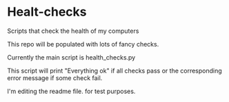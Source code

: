 # Healt-checks
Scripts that check the health of my computers

This repo will be populated with lots of fancy checks.

Currently the main script is health_checks.py

This script will print "Everything ok" if all checks pass or the corresponding error message if some check fail.

I'm editing the readme file. for test purposes.
